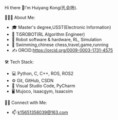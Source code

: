 Hi there 👋I'm Huiyang Kong(孔会扬).

👨🏻‍💻  About Me:  

  - 🎓  Master's degree,USST(Electronic Information)    
  - 💼  Ti5ROBOT(RL Algorithm Engineer)  
  - 🔭  Robot software & hardware, RL, Simulation  
  - 🌱  Swimming,chinese chess,travel,game,running  
  - ✍️  ORCID:https://orcid.org/0009-0003-1731-4575

🛠 Tech Stack:  
  
  - 💻  Python, C, C++, ROS, ROS2  
  - ⚙️  Git, GitHub, CSDN  
  - 🔧  Visual Studio Code, PyCharm  
  - 🖥  Mujoco, Isaacgym, Isaacsim

🤝🏻 Connect with Me:  

  - 📫  k15651356039@163.com
